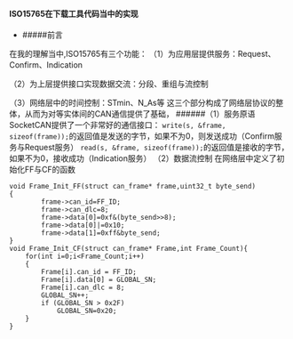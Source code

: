 #### ISO15765在下载工具代码当中的实现
* #####前言

在我的理解当中,ISO15765有三个功能：
（1）为应用层提供服务：Request、Confirm、Indication

（2）为上层提供接口实现数据交流：分段、重组与流控制

（3）网络层中的时间控制：STmin、N_As等
这三个部分构成了网络层协议的整体，从而为对等实体间的CAN通信提供了基础，
######（1）服务原语
SocketCAN提供了一个非常好的通信接口：
`write(s, &frame, sizeof(frame));`的返回值是发送的字节，如果不为0，则发送成功（Confirm服务与Request服务）
`read(s, &frame, sizeof(frame));`的返回值是接收的字节，如果不为0，接收成功（Indication服务）
（2）数据流控制
在网络层中定义了初始化FF与CF的函数
```
void Frame_Init_FF(struct can_frame* frame,uint32_t byte_send)
{
		frame->can_id=FF_ID;
		frame->can_dlc=8;
		frame->data[0]=0xf&(byte_send>>8);
		frame->data[0]|=0x10;
		frame->data[1]=0xff&byte_send;
}
void Frame_Init_CF(struct can_frame* Frame,int Frame_Count){
	for(int i=0;i<Frame_Count;i++)
	{
		Frame[i].can_id = FF_ID;
		Frame[i].data[0] = GLOBAL_SN;
		Frame[i].can_dlc = 8;
		GLOBAL_SN++;
		if (GLOBAL_SN > 0x2F)
			GLOBAL_SN=0x20;
	}
}
```




